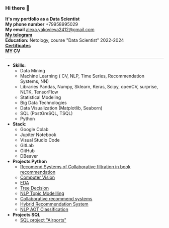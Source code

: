### Hi there 👋


__It's my portfolio as a Data Scientist__  
**My phone number** +79958995029  
**My email** alexa.yakovleva2412@gmail.com  
[**My telegram**](https:/t.me/alexa_yakovleva24)  
**Education:** Netology, course "Data Scientist" 2022-2024  
[**Certificates**](https://github.com/AleksandraIakovleva/AleksandraIakovleva/tree/main/Сертификаты)  
[**MY CV**](https://docs.google.com/document/d/1qaNiwWjfn5sUlOq188zU5K2l8jnYgga1/edit)
___ 
+ **Skills:**
  + Data Mining
  + Machine Learning ( CV, NLP, Time Series, Recommendation Systems, NN)
  +  Libraries Pandas, Numpy, Sklearn, Keras, Scipy, openCV, surprise, NLTK, TensorFlow
  + Statistical Modeling
  + Big Data Technologies
  + Data Visualization (Matplotlib, Seaborn)
  + SQL (PostGreSQL, TSQL)
  + Python 
+ **Stack:** 
  + Google Colab
  + Jupiter Notebook
  + Visual Studio Code
  + GitLab
  + GitHub
  + DBeaver
+ **Projects Python**
  + [Recomend Systems of Collaborative filtration in book recommendation](https://github.com/AleksandraIakovleva/AleksandraIakovleva/blob/main/Diplom-2.ipynb)
  + [ Computer Vision](https://github.com/AleksandraIakovleva/AleksandraIakovleva/blob/main/dog_vs_cat_computer_vision.ipynb)
  + [EDA](https://github.com/AleksandraIakovleva/AleksandraIakovleva/blob/main/EDA_тестовое.ipynb)
  + [Tree Decision](https://github.com/AleksandraIakovleva/AleksandraIakovleva/blob/main/Tree_Decision.ipynb) 
  + [NLP Topic Modellling](https://github.com/AleksandraIakovleva/AleksandraIakovleva/blob/main/Topic_modelling-2.ipynb)
  + [Collaborative recommend systems](https://colab.research.google.com/drive/1JgU6Xfv_Y5rbg9kSbzNu_SHsl0XPXbaf?usp=sharing#scrollTo=6RtMSaG77umX)
  + [Hybrid Recommendation System](https://colab.research.google.com/drive/1dGfJU5irXXLLvbLFehrWzvXDJS0arjdr?usp=sharing#scrollTo=A0Cv9owlJ6ds)
  + [NLP AOT Classification](https://github.com/AleksandraIakovleva/AleksandraIakovleva/blob/main/AOT.ipynb)
+ **Projects SQL**
  + [SQL project "Airports"](https://github.com/AleksandraIakovleva/AleksandraIakovleva/blob/main/Итоговая_работа.sql)


